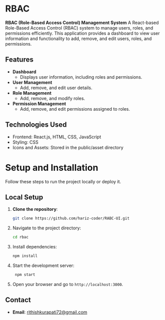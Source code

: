 # RBAC

**RBAC (Role-Based Access Control) Management System**
        A React-based Role-Based Access Control (RBAC) system to manage users, roles, and permissions efficiently. This application provides a dashboard to view user information and functionality to add, remove, and edit users, roles, and permissions.
## Features

- **Dashboard**
  - Displays user information, including roles and permissions.
- **User Management**
  - Add, remove, and edit user details.
- **Role Management**
  - Add, remove, and modify roles.
- **Permission Management**
  - Add, remove, and edit permissions assigned to roles.

## Technologies Used
- Frontend: React.js, HTML, CSS, JavaScript
- Styling: CSS
- Icons and Assets: Stored in the public/asset directory

# **Setup and Installation**
Follow these steps to run the project locally or deploy it.

## Local Setup
1. **Clone the repository**:
   ```bash
   git clone https://github.com/hariz-coder/RABC-UI.git
2. Navigate to the project directory:
   ```bash
   cd rbac
3. Install dependencies:
   ```bash 
   npm install
4. Start the development server:
   ```bash
    npm start
5. Open your browser and go to ```http://localhost:3000```.


## Contact

- **Email**: [rithishkurapati72@gmail.com](mailto:rithishkurapati72@gmail.com)
